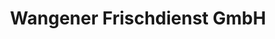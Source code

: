 ---
title: "Wangener Frischdienst GmbH"
url: /wangen-im-allgaeu/wangener-frischdienst-gmbh/
shop: Milch
---